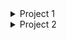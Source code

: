 <details>
<summary>Project 1</summary>
  <img src="https://user-images.githubusercontent.com/70659124/155328790-f0f61df1-daa3-4909-b125-e69baaf7d3fc.png"/>
</details>
<details>
<summary>Project 2</summary>
  <img src="https://user-images.githubusercontent.com/70659124/155327283-39861317-a03c-47b5-8664-5caf5e681092.png"/>
</details>
